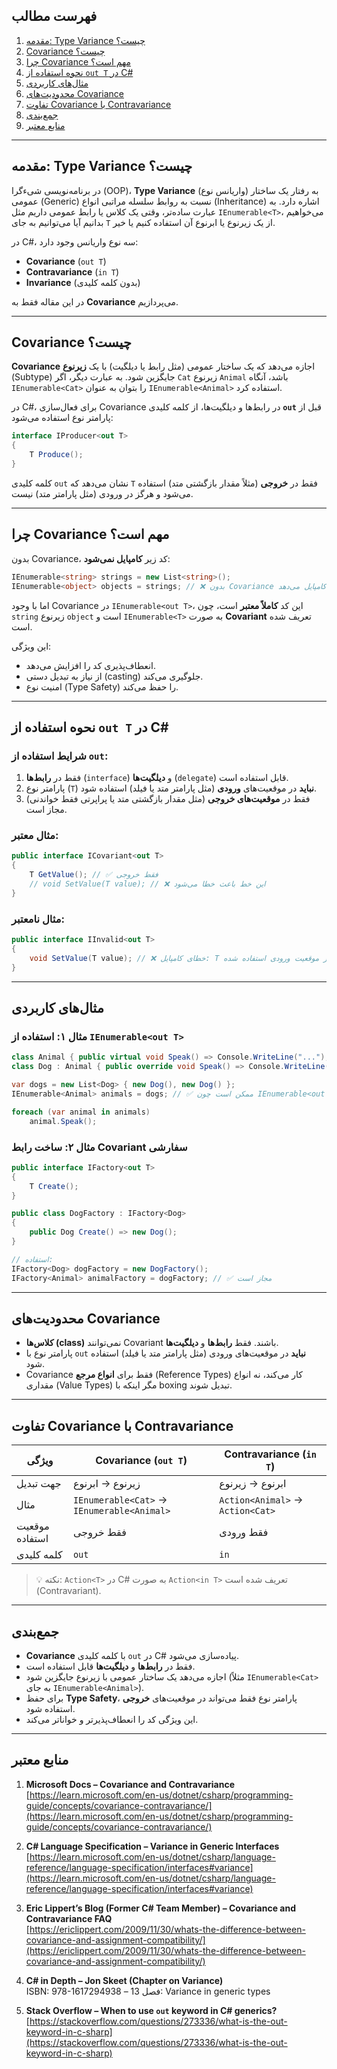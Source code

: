 ﻿
## فهرست مطالب

1. [مقدمه: Type Variance چیست؟](#مقدمه-type-variance-چیست)
2. [Covariance چیست؟](#covariance-چیست)
3. [چرا Covariance مهم است؟](#چرا-covariance-مهم-است)
4. [نحوه استفاده از `out T` در C#](#نحوه-استفاده-از-out-t-در-c)
5. [مثال‌های کاربردی](#مثالهای-کاربردی)
6. [محدودیت‌های Covariance](#محدودیتهای-covariance)
7. [تفاوت Covariance با Contravariance](#تفاوت-covariance-با-contravariance)
8. [جمع‌بندی](#جمعبندی)
9. [منابع معتبر](#منابع-معتبر)

---

## مقدمه: Type Variance چیست؟

در برنامه‌نویسی شیء‌گرا (OOP)، **Type Variance** (واریانس نوع) به رفتار یک ساختار عمومی (Generic) نسبت به روابط سلسله مراتبی انواع (Inheritance) اشاره دارد. به عبارت ساده‌تر، وقتی یک کلاس یا رابط عمومی داریم مثل `IEnumerable<T>`، می‌خواهیم بدانیم آیا می‌توانیم به جای `T` از یک زیرنوع یا ابرنوع آن استفاده کنیم یا خیر.

در C#، سه نوع واریانس وجود دارد:

- **Covariance** (`out T`)
- **Contravariance** (`in T`)
- **Invariance** (بدون کلمه کلیدی)

در این مقاله فقط به **Covariance** می‌پردازیم.

---

## Covariance چیست؟

**Covariance** اجازه می‌دهد که یک ساختار عمومی (مثل رابط یا دیلگیت) با یک **زیرنوع** (Subtype) جایگزین شود. به عبارت دیگر، اگر `Cat` زیرنوع `Animal` باشد، آنگاه `IEnumerable<Cat>` را بتوان به عنوان `IEnumerable<Animal>` استفاده کرد.

در C#، برای فعال‌سازی Covariance در رابط‌ها و دیلگیت‌ها، از کلمه کلیدی **`out`** قبل از پارامتر نوع استفاده می‌شود:

```csharp
interface IProducer<out T>
{
    T Produce();
}
```

کلمه کلیدی `out` نشان می‌دهد که `T` فقط در **خروجی** (مثلاً مقدار بازگشتی متد) استفاده می‌شود و هرگز در ورودی (مثل پارامتر متد) نیست.

---

## چرا Covariance مهم است؟

بدون Covariance، کد زیر **کامپایل نمی‌شود**:

```csharp
IEnumerable<string> strings = new List<string>();
IEnumerable<object> objects = strings; // ❌ بدون Covariance خطای کامپایل می‌دهد
```

اما با وجود Covariance در `IEnumerable<out T>`، این کد **کاملاً معتبر** است، چون `string` زیرنوع `object` است و `IEnumerable<T>` به صورت **Covariant** تعریف شده است.

این ویژگی:
- انعطاف‌پذیری کد را افزایش می‌دهد.
- از نیاز به تبدیل دستی (casting) جلوگیری می‌کند.
- امنیت نوع (Type Safety) را حفظ می‌کند.

---

## نحوه استفاده از `out T` در C#

### شرایط استفاده از `out`:

1. فقط در **رابط‌ها** (`interface`) و **دیلگیت‌ها** (`delegate`) قابل استفاده است.
2. پارامتر نوع (`T`) **نباید** در موقعیت‌های **ورودی** (مثل پارامتر متد یا فیلد) استفاده شود.
3. فقط در **موقعیت‌های خروجی** (مثل مقدار بازگشتی متد یا پراپرتی فقط خواندنی) مجاز است.

### مثال معتبر:

```csharp
public interface ICovariant<out T>
{
    T GetValue(); // ✅ فقط خروجی
    // void SetValue(T value); // ❌ این خط باعث خطا می‌شود
}
```

### مثال نامعتبر:

```csharp
public interface IInvalid<out T>
{
    void SetValue(T value); // ❌ خطای کامپایل: T در موقعیت ورودی استفاده شده
}
```

---

## مثال‌های کاربردی

### مثال ۱: استفاده از `IEnumerable<out T>`

```csharp
class Animal { public virtual void Speak() => Console.WriteLine("..."); }
class Dog : Animal { public override void Speak() => Console.WriteLine("Woof!"); }

var dogs = new List<Dog> { new Dog(), new Dog() };
IEnumerable<Animal> animals = dogs; // ✅ ممکن است چون IEnumerable<out T> است

foreach (var animal in animals)
    animal.Speak();
```

### مثال ۲: ساخت رابط Covariant سفارشی

```csharp
public interface IFactory<out T>
{
    T Create();
}

public class DogFactory : IFactory<Dog>
{
    public Dog Create() => new Dog();
}

// استفاده:
IFactory<Dog> dogFactory = new DogFactory();
IFactory<Animal> animalFactory = dogFactory; // ✅ مجاز است
```

---

## محدودیت‌های Covariance

- **کلاس‌ها (class)** نمی‌توانند Covariant باشند. فقط **رابط‌ها** و **دیلگیت‌ها**.
- پارامتر نوع با `out` **نباید** در موقعیت‌های ورودی (مثل پارامتر متد یا فیلد) استفاده شود.
- Covariance فقط برای **انواع مرجع** (Reference Types) کار می‌کند، نه انواع مقداری (Value Types) مگر اینکه با boxing تبدیل شوند.

---

## تفاوت Covariance با Contravariance

| ویژگی | Covariance (`out T`) | Contravariance (`in T`) |
|--------|----------------------|--------------------------|
| جهت تبدیل | زیرنوع → ابرنوع | ابرنوع → زیرنوع |
| مثال | `IEnumerable<Cat>` → `IEnumerable<Animal>` | `Action<Animal>` → `Action<Cat>` |
| موقعیت استفاده | فقط خروجی | فقط ورودی |
| کلمه کلیدی | `out` | `in` |

> 💡 نکته: `Action<T>` در C# به صورت `Action<in T>` تعریف شده است (Contravariant).

---

## جمع‌بندی

- **Covariance** با کلمه کلیدی `out` در C# پیاده‌سازی می‌شود.
- فقط در **رابط‌ها** و **دیلگیت‌ها** قابل استفاده است.
- اجازه می‌دهد یک ساختار عمومی با زیرنوع جایگزین شود (مثلاً `IEnumerable<Cat>` به جای `IEnumerable<Animal>`).
- برای حفظ **Type Safety**، پارامتر نوع فقط می‌تواند در موقعیت‌های **خروجی** استفاده شود.
- این ویژگی کد را انعطاف‌پذیر‌تر و خوانا‌تر می‌کند.

---

## منابع معتبر

1. **Microsoft Docs – Covariance and Contravariance**  
   [https://learn.microsoft.com/en-us/dotnet/csharp/programming-guide/concepts/covariance-contravariance/](https://learn.microsoft.com/en-us/dotnet/csharp/programming-guide/concepts/covariance-contravariance/)

2. **C# Language Specification – Variance in Generic Interfaces**  
   [https://learn.microsoft.com/en-us/dotnet/csharp/language-reference/language-specification/interfaces#variance](https://learn.microsoft.com/en-us/dotnet/csharp/language-reference/language-specification/interfaces#variance)

3. **Eric Lippert’s Blog (Former C# Team Member) – Covariance and Contravariance FAQ**  
   [https://ericlippert.com/2009/11/30/whats-the-difference-between-covariance-and-assignment-compatibility/](https://ericlippert.com/2009/11/30/whats-the-difference-between-covariance-and-assignment-compatibility/)

4. **C# in Depth – Jon Skeet (Chapter on Variance)**  
   ISBN: 978-1617294938 – فصل 13: Variance in generic types

5. **Stack Overflow – When to use `out` keyword in C# generics?**  
   [https://stackoverflow.com/questions/273336/what-is-the-out-keyword-in-c-sharp](https://stackoverflow.com/questions/273336/what-is-the-out-keyword-in-c-sharp)
